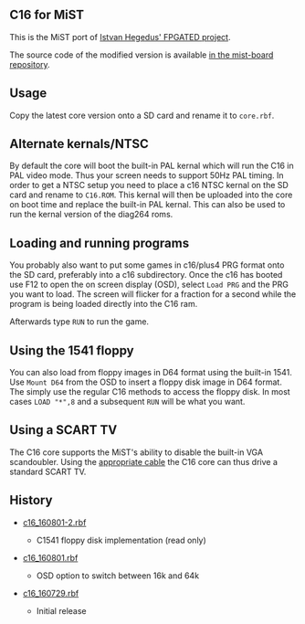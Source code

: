 C16 for MiST
------------

This is the MiST port of [Istvan Hegedus' FPGATED project](https://hackaday.io/project/11460-fpgated).

The source code of the modified version is available [in the mist-board repository](https://github.com/mist-devel/mist-board/tree/master/cores/c16).

Usage
-----

Copy the latest core version onto a SD card and rename it to ```core.rbf```.

Alternate kernals/NTSC
----------------------

By default the core will boot the built-in PAL kernal which will run
the C16 in PAL video mode. Thus your screen needs to support 50Hz PAL
timing. In order to get a NTSC setup you need to place a c16 NTSC
kernal on the SD card and rename to ```C16.ROM```. This kernal will then be
uploaded into the core on boot time and replace the built-in PAL
kernal. This can also be used to run the kernal version of the diag264
roms.

Loading and running programs
----------------------------

You probably also want to put some games in c16/plus4 PRG format onto
the SD card, preferably into a c16 subdirectory. Once the c16 has
booted use F12 to open the on screen display (OSD), select ```Load PRG```
and the PRG you want to load. The screen will flicker for a fraction
for a second while the program is being loaded directly into the C16
ram. 

Afterwards type ```RUN``` to run the game.

Using the 1541 floppy
---------------------

You can also load from floppy images in D64 format using the built-in
1541. Use ```Mount D64``` from the OSD to insert a floppy disk image
in D64 format. The simply use the regular C16 methods to access the 
floppy disk. In most cases ```LOAD "*",8``` and a subsequent ```RUN```
will be what you want.

Using a SCART TV
----------------

The C16 core supports the MiST's ability to disable the built-in VGA
scandoubler. Using the [appropriate cable](https://github.com/mist-devel/mist-board/wiki/ScartCable) the C16 core can thus drive a standard SCART TV.

History
-------

* [c16_160801-2.rbf](https://github.com/mist-devel/mist-binaries/raw/master/cores/c16/c16_160801-2.rbf)
  - C1541 floppy disk implementation (read only)

* [c16_160801.rbf](https://github.com/mist-devel/mist-binaries/raw/master/cores/c16/old/c16_160801.rbf)
  - OSD option to switch between 16k and 64k

* [c16_160729.rbf](https://github.com/mist-devel/mist-binaries/raw/master/cores/c16/old/c16_160729.rbf)
  - Initial release
